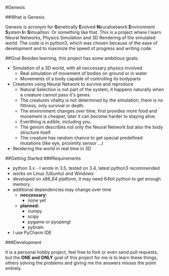 #Genesis

##What is Genesis

Genesis is acronym for **G**enetically **E**volved **N**euralnetwork **E**nvironment **S**ystem **I**n **S**imualtion. Or something like that.
This is a project where I learn Neural Networks, Physics Simulation and 3D Rendering of the simulated world.
The code is in python3, which was chosen because of the ease of development and to maximize the speed of progress and writing code.

##Goal
Besides learning, this project has some ambitious goals:

- Simulation of a 3D world, with all neccessary physics involved
  - Real simulation of movement of bodies on ground or in water
  - Movements of a body capable of controlling its bodyparts
- Creatures using Neural Network to survive and reproduce
  - Natural Selection is not part of the system, it happens naturally when a creature cannot pass it's genes.
  - The creatures vitality is not determined by the simulation, there is no fittness, only survival or death.
  - The environment changes over time, first provides more food and movement is cheaper, later it can become harder to staying alive.
  - Everithing is edible, including you.
  - The genom describes not only the Neural Network but also the body structure itself.
  - The creature has random chance to get special predefined mutations (like eye, proximity sensor ...)
- Rendering the world in real time in 3D

##Getting Started
###Requirements

- python 3.x - I wrote in 3.5, tested on 3.4, latest python3 recommended
- works on Linux (Ubuntu) and Windows
- developed on x86_64 platform, it may need 64bit python to get enough memory
- additional dependencies may change over time
  - **neccessary:**
    - none yet
  - **planned:**
    - numpy
    - scipy
    - pygame or pyopengl
    - pybrain
- I use PyCharm IDE

###Development

It is a personal hobby project, feel free to fork or even send pull requests, but the **ONE and ONLY** goal of this project for me is to learn these things, others solving the problems and giving me the answers misses the point entirely.

